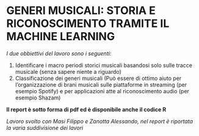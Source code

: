 # GENERI MUSICALI: STORIA E RICONOSCIMENTO TRAMITE IL MACHINE LEARNING 

*I due obbiettivi del lavoro sono i seguenti:*

1. Identificare i macro periodi storici musicali basandosi solo sulle tracce musicale (senza sapere niente a riguardo)
2. Classificazione dei generi musicali (Può essere di ottimo aiuto per l’organizzazione di brani musicali sulle piattaforme in streaming (per esempio Spotify) e
per applicazioni atte al riconoscimento audio (per esempio Shazam) 

**Il report è sotto forma di pdf ed è disponibile anche il codice R**

*Lavoro svolto con Masi Filippo e Zanotta Alessando, nel report è riportata la varia suddivisione dei lavori*
